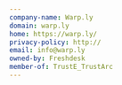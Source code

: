 ```yaml
---
company-name: Warp.ly
domain: warp.ly
home: https://warp.ly/
privacy-policy: http://
email: info@warp.ly
owned-by: Freshdesk
member-of: TrustE_TrustArc
---
```





